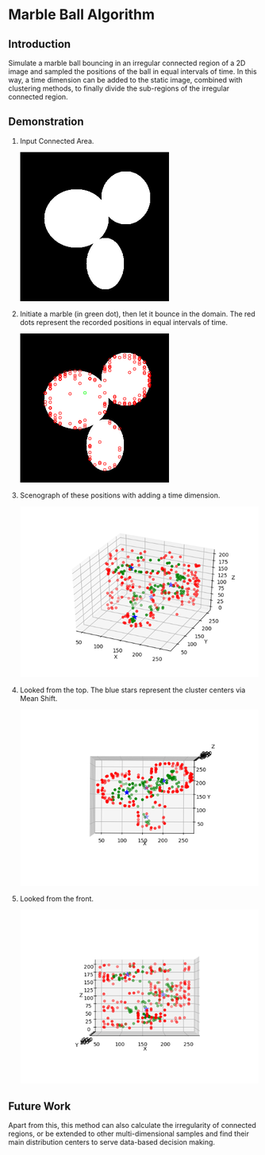 # Marble Ball Algorithm

## Introduction
Simulate a marble ball bouncing in an irregular connected region of a 2D image and sampled the positions of the ball in equal intervals of time. In this way, a time dimension can be added to the static image, combined with clustering methods, to finally divide the sub-regions of the irregular connected region. 

## Demonstration

1. Input Connected Area.

      ![](https://github.com/RiverLeeGitHub/Marble-Ball-Algorithm/blob/master/Demonstration/img.png?raw=true)


2. Initiate a marble (in green dot), then let it bounce in the domain. The red dots represent the recorded positions in equal intervals of time.

      ![](https://github.com/RiverLeeGitHub/Marble-Ball-Algorithm/blob/master/Demonstration/img_track.png?raw=true)

3. Scenograph of these positions with adding a time dimension.

      ![](https://github.com/RiverLeeGitHub/Marble-Ball-Algorithm/blob/master/Demonstration/img_sceno.png?raw=true)

4. Looked from the top. The blue stars represent the cluster centers via Mean Shift.

      ![](https://github.com/RiverLeeGitHub/Marble-Ball-Algorithm/blob/master/Demonstration/img_top.png?raw=true)

5. Looked from the front.

      ![](https://github.com/RiverLeeGitHub/Marble-Ball-Algorithm/blob/master/Demonstration/img_front.png?raw=true)


## Future Work
Apart from this, this method can also calculate the irregularity of connected regions, or be extended to other multi-dimensional samples and find their main distribution centers to serve data-based decision making.
